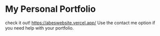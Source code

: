 # My Personal Portfolio 
check it out!  https://abeswebsite.vercel.app/
Use the contact me option if you need help with your portfolio.
